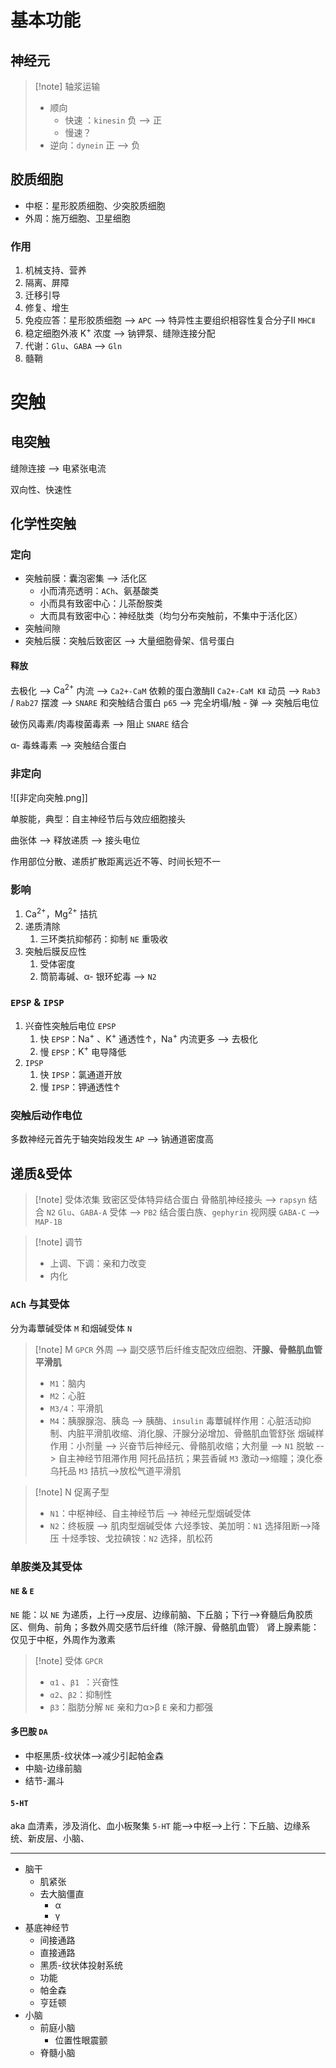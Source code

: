 # 基本功能
## 神经元

> [!note] 轴浆运输
>  - 顺向
> 	 - 快速 ：`kinesin` 负 --> 正
> 	 - 慢速？
> - 逆向：`dynein` 正 --> 负

## 胶质细胞
- 中枢：星形胶质细胞、少突胶质细胞
- 外周：施万细胞、卫星细胞
### 作用
1. 机械支持、营养
2. 隔离、屏障
3. 迁移引导
4. 修复、增生
5. 免疫应答：星形胶质细胞 --> `APC` --> 特异性主要组织相容性复合分子Ⅱ `MHCⅡ`
6. 稳定细胞外液 $\mathrm{K^+}$ 浓度 --> 钠钾泵、缝隙连接分配
7. 代谢：`Glu`、`GABA` --> `Gln`
8. 髓鞘
# 突触
## 电突触

缝隙连接 --> 电紧张电流

双向性、快速性

## 化学性突触
### 定向
- 突触前膜：囊泡密集 --> 活化区
	- 小而清亮透明：`ACh`、氨基酸类
	- 小而具有致密中心：儿茶酚胺类
	- 大而具有致密中心：神经肽类（均匀分布突触前，不集中于活化区）
- 突触间隙
- 突触后膜：突触后致密区 --> 大量细胞骨架、信号蛋白
#### 释放

去极化 --> $\mathrm{Ca^{2+}}$ 内流 --> `Ca2+-CaM` 依赖的蛋白激酶Ⅱ `Ca2+-CaM KⅡ` 动员 --> `Rab3` / `Rab27` 摆渡 --> `SNARE` 和突触结合蛋白 `p65` --> 完全坍塌/触 - 弹 --> 突触后电位

破伤风毒素/肉毒梭菌毒素 --> 阻止 `SNARE` 结合

α- 毒蛛毒素 --> 突触结合蛋白

### 非定向

![[非定向突触.png]]

单胺能，典型：自主神经节后与效应细胞接头

曲张体 --> 释放递质 --> 接头电位

作用部位分散、递质扩散距离远近不等、时间长短不一

### 影响
1. $\mathrm{Ca^{2+}}$，$\mathrm{Mg^{2+}}$ 拮抗
2. 递质清除
	1. 三环类抗抑郁药：抑制 `NE` 重吸收
3. 突触后膜反应性
	1. 受体密度
	2. 筒箭毒碱、α- 银环蛇毒 --> `N2`
### `EPSP` & `IPSP`
1. 兴奋性突触后电位 `EPSP`
	1. 快 `EPSP`：$\mathrm{Na^+}$ 、$\mathrm{K^+}$ 通透性↑，$\mathrm{Na^+}$ 内流更多 --> 去极化
	2. 慢 `EPSP`：$\mathrm{K^+}$ 电导降低
2. `IPSP`
	1. 快 `IPSP`：氯通道开放
	2. 慢 `IPSP`：钾通透性↑
### 突触后动作电位

多数神经元首先于轴突始段发生 `AP` --> 钠通道密度高

## 递质&受体

> [!note] 受体浓集
> 致密区受体特异结合蛋白
> 骨骼肌神经接头 --> `rapsyn` 结合 `N2`
> `Glu`、`GABA-A` 受体 --> `PB2` 结合蛋白族、`gephyrin`
> 视网膜 `GABA-C` --> `MAP-1B`

>[!note] 调节
> - 上调、下调：亲和力改变
> - 内化

### `ACh` 与其受体

分为毒蕈碱受体 `M` 和烟碱受体 `N`

>[!note] M
> `GPCR`
> 外周 --> 副交感节后纤维支配效应细胞、**汗腺、骨骼肌血管平滑肌**
> - `M1`：脑内
> - `M2`：心脏
> - `M3/4`：平滑肌
> - `M4`：胰腺腺泡、胰岛 --> 胰酶、`insulin`
> 毒蕈碱样作用：心脏活动抑制、内脏平滑肌收缩、消化腺、汗腺分泌增加、骨骼肌血管舒张
> 烟碱样作用：小剂量 --> 兴奋节后神经元、骨骼肌收缩；大剂量 --> `N1` 脱敏 --> 自主神经节阻滞作用
> 阿托品拮抗；果芸香碱 `M3` 激动-->缩瞳；溴化泰乌托品 `M3` 拮抗-->放松气道平滑肌

>[!note] N
> 促离子型
> - `N1`：中枢神经、自主神经节后 --> 神经元型烟碱受体
> - `N2`：终板膜 --> 肌肉型烟碱受体
> 六烃季铵、美加明：`N1` 选择阻断-->降压
> 十烃季铵、戈拉碘铵：`N2` 选择，肌松药

### 单胺类及其受体
#### `NE` & `E`
`NE` 能：以 `NE` 为递质，上行-->皮层、边缘前脑、下丘脑；下行-->脊髓后角胶质区、侧角、前角；多数外周交感节后纤维（除汗腺、骨骼肌血管）
肾上腺素能：仅见于中枢，外周作为激素
>[!note]  受体
> `GPCR`
> - `α1` 、`β1 `：兴奋性
> - `α2`、`β2`：抑制性
> - `β3`：脂肪分解
> `NE` 亲和力α>β
> `E` 亲和力都强


#### 多巴胺 `DA`
- 中枢黑质-纹状体-->减少引起帕金森
- 中脑-边缘前脑
- 结节-漏斗
#### `5-HT`
aka 血清素，涉及消化、血小板聚集
`5-HT` 能-->中枢-->上行：下丘脑、边缘系统、新皮层、小脑、        

---
- 脑干
	- 肌紧张
	- 去大脑僵直
		- α
		- γ
- 基底神经节
	- 间接通路
	- 直接通路
	- 黑质-纹状体投射系统
	- 功能
	- 帕金森
	- 亨廷顿
- 小脑
	- 前庭小脑
		- 位置性眼震颤
	- 脊髓小脑